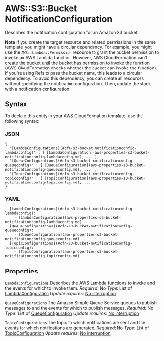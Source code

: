 # AWS::S3::Bucket NotificationConfiguration<a name="aws-properties-s3-bucket-notificationconfig"></a>

Describes the notification configuration for an Amazon S3 bucket\.

**Note**
If you create the target resource and related permissions in the same template, you might have a circular dependency\.
For example, you might use the `AWS::Lambda::Permission` resource to grant the bucket permission to invoke an AWS Lambda function\. However, AWS CloudFormation can't create the bucket until the bucket has permission to invoke the function \(AWS CloudFormation checks whether the bucket can invoke the function\)\. If you're using Refs to pass the bucket name, this leads to a circular dependency\.
To avoid this dependency, you can create all resources without specifying the notification configuration\. Then, update the stack with a notification configuration\.

## Syntax<a name="aws-properties-s3-bucket-notificationconfig-syntax"></a>

To declare this entity in your AWS CloudFormation template, use the following syntax:

### JSON<a name="aws-properties-s3-bucket-notificationconfig-syntax.json"></a>

```
{
  "[LambdaConfigurations](#cfn-s3-bucket-notificationconfig-lambdaconfig)" : [ [LambdaConfiguration](aws-properties-s3-bucket-notificationconfig-lambdaconfig.md), ... ],
  "[QueueConfigurations](#cfn-s3-bucket-notificationconfig-queueconfig)" : [ [QueueConfiguration](aws-properties-s3-bucket-notificationconfig-queueconfig.md), ... ],
  "[TopicConfigurations](#cfn-s3-bucket-notificationconfig-topicconfig)" : [ [TopicConfiguration](aws-properties-s3-bucket-notificationconfig-topicconfig.md), ... ]
}
```

### YAML<a name="aws-properties-s3-bucket-notificationconfig-syntax.yaml"></a>

```
  [LambdaConfigurations](#cfn-s3-bucket-notificationconfig-lambdaconfig):
    - [LambdaConfiguration](aws-properties-s3-bucket-notificationconfig-lambdaconfig.md)
  [QueueConfigurations](#cfn-s3-bucket-notificationconfig-queueconfig):
    - [QueueConfiguration](aws-properties-s3-bucket-notificationconfig-queueconfig.md)
  [TopicConfigurations](#cfn-s3-bucket-notificationconfig-topicconfig):
    - [TopicConfiguration](aws-properties-s3-bucket-notificationconfig-topicconfig.md)
```

## Properties<a name="aws-properties-s3-bucket-notificationconfig-properties"></a>

`LambdaConfigurations`  <a name="cfn-s3-bucket-notificationconfig-lambdaconfig"></a>
Describes the AWS Lambda functions to invoke and the events for which to invoke them\.
*Required*: No
*Type*: List of [LambdaConfiguration](aws-properties-s3-bucket-notificationconfig-lambdaconfig.md)
*Update requires*: [No interruption](https://docs.aws.amazon.com/AWSCloudFormation/latest/UserGuide/using-cfn-updating-stacks-update-behaviors.html#update-no-interrupt)

`QueueConfigurations`  <a name="cfn-s3-bucket-notificationconfig-queueconfig"></a>
The Amazon Simple Queue Service queues to publish messages to and the events for which to publish messages\.
*Required*: No
*Type*: List of [QueueConfiguration](aws-properties-s3-bucket-notificationconfig-queueconfig.md)
*Update requires*: [No interruption](https://docs.aws.amazon.com/AWSCloudFormation/latest/UserGuide/using-cfn-updating-stacks-update-behaviors.html#update-no-interrupt)

`TopicConfigurations`  <a name="cfn-s3-bucket-notificationconfig-topicconfig"></a>
The topic to which notifications are sent and the events for which notifications are generated\.
*Required*: No
*Type*: List of [TopicConfiguration](aws-properties-s3-bucket-notificationconfig-topicconfig.md)
*Update requires*: [No interruption](https://docs.aws.amazon.com/AWSCloudFormation/latest/UserGuide/using-cfn-updating-stacks-update-behaviors.html#update-no-interrupt)
